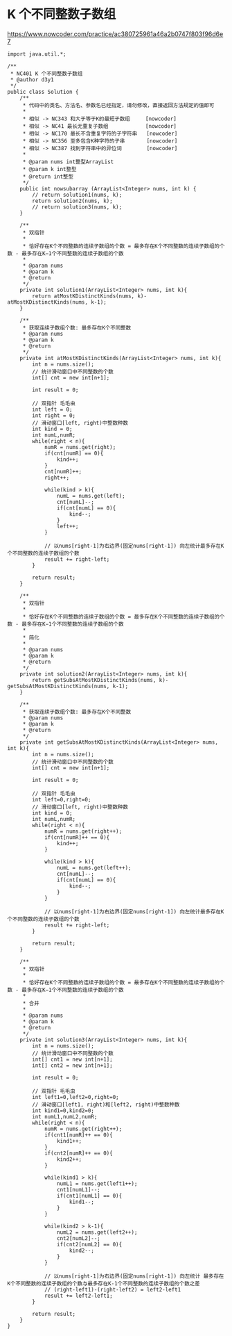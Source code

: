 # K 个不同整数子数组
https://www.nowcoder.com/practice/ac380725961a46a2b0747f803f96d6e7

    import java.util.*;
    
    /**
     * NC401 K 个不同整数子数组
     * @author d3y1
     */
    public class Solution {
        /**
         * 代码中的类名、方法名、参数名已经指定，请勿修改，直接返回方法规定的值即可
         *
         * 相似 -> NC343 和大于等于K的最短子数组     [nowcoder]
         * 相似 -> NC41 最长无重复子数组            [nowcoder]
         * 相似 -> NC170 最长不含重复字符的子字符串   [nowcoder]
         * 相似 -> NC356 至多包含K种字符的子串       [nowcoder]
         * 相似 -> NC387 找到字符串中的异位词        [nowcoder]
         *
         * @param nums int整型ArrayList
         * @param k int整型
         * @return int整型
         */
        public int nowsubarray (ArrayList<Integer> nums, int k) {
            // return solution1(nums, k);
            return solution2(nums, k);
            // return solution3(nums, k);
        }
    
        /**
         * 双指针
         * 
         * 恰好存在K个不同整数的连续子数组的个数 = 最多存在K个不同整数的连续子数组的个数 - 最多存在K−1个不同整数的连续子数组的个数
         * 
         * @param nums
         * @param k
         * @return
         */
        private int solution1(ArrayList<Integer> nums, int k){
            return atMostKDistinctKinds(nums, k)-atMostKDistinctKinds(nums, k-1);
        }
    
        /**
         * 获取连续子数组个数: 最多存在K个不同整数
         * @param nums
         * @param k
         * @return
         */
        private int atMostKDistinctKinds(ArrayList<Integer> nums, int k){
            int n = nums.size();
            // 统计滑动窗口中不同整数的个数
            int[] cnt = new int[n+1];
    
            int result = 0;
    
            // 双指针 毛毛虫
            int left = 0;
            int right = 0;
            // 滑动窗口[left, right)中整数种数
            int kind = 0;
            int numL,numR;
            while(right < n){
                numR = nums.get(right);
                if(cnt[numR] == 0){
                    kind++;
                }
                cnt[numR]++;
                right++;
    
                while(kind > k){
                    numL = nums.get(left);
                    cnt[numL]--;
                    if(cnt[numL] == 0){
                        kind--;
                    }
                    left++;
                }
    
                // 以nums[right-1]为右边界(固定nums[right-1]) 向左统计最多存在K个不同整数的连续子数组的个数
                result += right-left;
            }
    
            return result;
        }
    
        /**
         * 双指针
         * 
         * 恰好存在K个不同整数的连续子数组的个数 = 最多存在K个不同整数的连续子数组的个数 - 最多存在K−1个不同整数的连续子数组的个数
         * 
         * 简化
         * 
         * @param nums
         * @param k
         * @return
         */
        private int solution2(ArrayList<Integer> nums, int k){
            return getSubsAtMostKDistinctKinds(nums, k)-getSubsAtMostKDistinctKinds(nums, k-1);
        }
    
        /**
         * 获取连续子数组个数: 最多存在K个不同整数
         * @param nums
         * @param k
         * @return
         */
        private int getSubsAtMostKDistinctKinds(ArrayList<Integer> nums, int k){
            int n = nums.size();
            // 统计滑动窗口中不同整数的个数
            int[] cnt = new int[n+1];
    
            int result = 0;
    
            // 双指针 毛毛虫
            int left=0,right=0;
            // 滑动窗口[left, right)中整数种数
            int kind = 0;
            int numL,numR;
            while(right < n){
                numR = nums.get(right++);
                if(cnt[numR]++ == 0){
                    kind++;
                }
    
                while(kind > k){
                    numL = nums.get(left++);
                    cnt[numL]--;
                    if(cnt[numL] == 0){
                        kind--;
                    }
                }
    
                // 以nums[right-1]为右边界(固定nums[right-1]) 向左统计最多存在K个不同整数的连续子数组的个数
                result += right-left;
            }
    
            return result;
        }
    
        /**
         * 双指针
         * 
         * 恰好存在K个不同整数的连续子数组的个数 = 最多存在K个不同整数的连续子数组的个数 - 最多存在K−1个不同整数的连续子数组的个数
         * 
         * 合并
         * 
         * @param nums
         * @param k
         * @return
         */
        private int solution3(ArrayList<Integer> nums, int k){
            int n = nums.size();
            // 统计滑动窗口中不同整数的个数
            int[] cnt1 = new int[n+1];
            int[] cnt2 = new int[n+1];
    
            int result = 0;
    
            // 双指针 毛毛虫
            int left1=0,left2=0,right=0;
            // 滑动窗口[left1, right)和[left2, right)中整数种数
            int kind1=0,kind2=0;
            int numL1,numL2,numR;
            while(right < n){
                numR = nums.get(right++);
                if(cnt1[numR]++ == 0){
                    kind1++;
                }
                if(cnt2[numR]++ == 0){
                    kind2++;
                }
    
                while(kind1 > k){
                    numL1 = nums.get(left1++);
                    cnt1[numL1]--;
                    if(cnt1[numL1] == 0){
                        kind1--;
                    }
                }
    
                while(kind2 > k-1){
                    numL2 = nums.get(left2++);
                    cnt2[numL2]--;
                    if(cnt2[numL2] == 0){
                        kind2--;
                    }
                }
    
                // 以nums[right-1]为右边界(固定nums[right-1]) 向左统计 最多存在K个不同整数的连续子数组的个数与最多存在K-1个不同整数的连续子数组的个数之差
                // (right-left1)-(right-left2) = left2-left1
                result += left2-left1;
            }
    
            return result;
        }
    }
    

